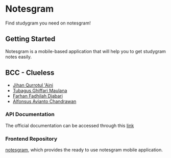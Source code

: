 # Notesgram

Find studygram you need on notesgram!

## Getting Started

Notesgram is a mobile-based application that will help you to get studygram notes easily.

## BCC - Clueless

- [Jihan Qurrotul 'Aini](https://www.linkedin.com/in/jihanqurrotulaini/)
- [Tubagus Ghiffari Maulana](https://www.linkedin.com/in/tubagus-ghiffari-maulana/)
- [Farhan Fadhilah Djabari](https://www.linkedin.com/in/farhanfdjabari/)
- [Alfonsus Avianto Chandrawan](https://www.linkedin.com/in/alfonsusavianto/)

### API Documentation
The official documentation can be accessed through this [link](https://documenter.getpostman.com/view/21744447/VVBS1oXX#fffba974-7309-4dc1-a1d9-a6b3411b0135)

### Frontend Repository

[notesgram](https://github.com/FarhanFDjabari/notesgram), which provides the ready to use notesgram mobile application.
